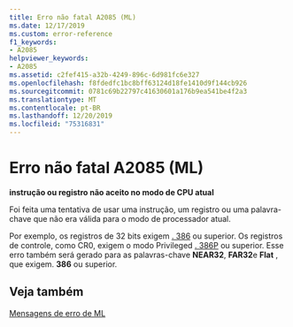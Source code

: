 ```yaml
---
title: Erro não fatal A2085 (ML)
ms.date: 12/17/2019
ms.custom: error-reference
f1_keywords:
- A2085
helpviewer_keywords:
- A2085
ms.assetid: c2fef415-a32b-4249-896c-6d981fc6e327
ms.openlocfilehash: f8fdedfc1bc8bff63124d18fe1410d9f144cb926
ms.sourcegitcommit: 0781c69b22797c41630601a176b9ea541be4f2a3
ms.translationtype: MT
ms.contentlocale: pt-BR
ms.lasthandoff: 12/20/2019
ms.locfileid: "75316831"
---
```

# <a name="ml-nonfatal-error-a2085"></a>Erro não fatal A2085 (ML)

**instrução ou registro não aceito no modo de CPU atual**

Foi feita uma tentativa de usar uma instrução, um registro ou uma palavra-chave que não era válida para o modo de processador atual.

Por exemplo, os registros de 32 bits exigem [. 386](dot-386.md) ou superior. Os registros de controle, como CR0, exigem o modo Privileged [. 386P](dot-386p.md) ou superior. Esse erro também será gerado para as palavras-chave **NEAR32**, **FAR32**e **Flat** , que exigem. **386** ou superior.

## <a name="see-also"></a>Veja também

[Mensagens de erro de ML](ml-error-messages.md)
